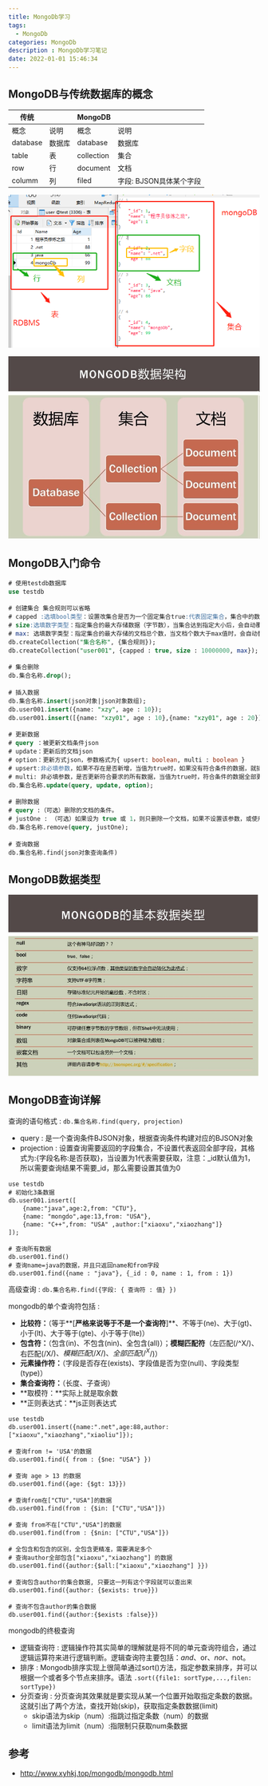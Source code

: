 ```yaml
---
title: MongoDb学习
tags:
  - MongoDb
categories: MongoDb
description : MongoDb学习笔记
date: 2022-01-01 15:46:34
---
```

<!--more-->

## MongoDB与传统数据库的概念

| 传统     |        | MongoDB    |                         |
| -------- | ------ | ---------- | ----------------------- |
| 概念     | 说明   | 概念       | 说明                    |
| database | 数据库 | database   | 数据库                  |
| table    | 表     | collection | 集合                    |
| row      | 行     | document   | 文档                    |
| columm   | 列     | filed      | 字段: BJSON具体某个字段 |

![](mongodb-study\1.png)

![](mongodb-study\2.png)

## MongoDB入门命令

```sql
# 使用testdb数据库
use testdb

# 创建集合 集合规则可以省略
# capped :选填bool类型：设置改集合是否为一个固定集合true:代表固定集合，集合中的数据不可修改，与size配对使用，代表当集合达到指定大小后，会自动覆盖历史数据（最先添加的数据）
# size:选填数字类型：指定集合的最大存储数据（字节数），当集合达到指定大小后，会自动覆盖历史数据（最先添加的数据） }
# max: 选填数字类型：指定集合的最大存储的文档总个数，当文档个数大于max值时，会自动替换历史文档
db.createCollection("集合名称", {集合规则});
db.createCollection("user001", {capped : true, size : 10000000, max});

# 集合删除
db.集合名称.drop();

# 插入数据
db.集合名称.insert(json对象|json对象数组);
db.user001.insert({name: "xzy", age : 10});
db.user001.insert([{name: "xzy01", age : 10},{name: "xzy01", age : 20}]);

# 更新数据
# query ：被更新文档条件json
# update：更新后的文档json
# option：更新方式json，参数格式为{ upsert: boolean, multi : boolean }
# upsert:非必填参数，如果不存在是否新增，当值为true时，如果没有符合条件的数据，就插入数据, ，默认为false
# multi: 非必填参数，是否更新符合要求的所有数据，当值为true时，符合条件的数据全部更新，默认为false
db.集合名称.update(query, update, option);

# 删除数据
# query :（可选）删除的文档的条件。
# justOne : （可选）如果设为 true 或 1，则只删除一个文档，如果不设置该参数，或使用默认值 false，则删除所有匹配条件的文档。
db.集合名称.remove(query, justOne);

# 查询数据
db.集合名称.find(json对象查询条件)

```

## MongoDB数据类型

![](mongodb-study\3.png)

## MongoDB查询详解

查询的语句格式 : `db.集合名称.find(query, projection)`

- query : 是一个查询条件BJSON对象，根据查询条件构建对应的BJSON对象
- projection : 设置查询需要返回的字段集合，不设置代表返回全部字段，其格式为:{字段名称:是否获取}，当设置为1代表需要获取，注意：_id默认值为1，所以需要查询结果不需要_id，那么需要设置其值为0

```
use testdb
# 初始化3条数据
db.user001.insert([
	{name:"java",age:2,from: "CTU"},
	{name: "mongdo",age:13,from: "USA"},
	{name: "C++",from: "USA" ,author:["xiaoxu","xiaozhang"]}
]);

# 查询所有数据
db.user001.find()
# 查询name=java的数据，并且只返回name和from字段
db.user001.find({name : "java"}, {_id : 0, name : 1, from : 1})
```

高级查询 :  `db.集合名称.find({字段: { 查询符 : 值} })`

mongodb的单个查询符包括 : 

- **比较符：**（等于**[****严格来说等于不是一个查询符****]**、不等于(ne)、大于(gt)、小于(lt)、大于等于(gte)、小于等于(lte)）
- **包含符：**（包含(in)、不包含(nin)、全包含(all)）；**模糊匹配符**（左匹配(/^X/)、右匹配(/X$/)、模糊匹配(/X/ )、全部匹配(/^X$/)）
- **元素操作符：**（字段是否存在(exists)、字段值是否为空(null)、字段类型(type)）
- **集合查询符：**（长度、子查询）
- **取模符：**实际上就是取余数
- **正则表达式：**js正则表达式

```
use testdb
db.user001.insert({name:".net",age:88,author: ["xiaoxu","xiaozhang","xiaoliu"]});

# 查询from != 'USA'的数据
db.user001.find({ from : {$ne: "USA"} })

# 查询 age > 13 的数据
db.user001.find({age: {$gt: 13}})

# 查询from在["CTU","USA"]的数据
db.user001.find(from : {$in: ["CTU","USA"]})

# 查询 from不在["CTU","USA"]的数据
db.user001.find(from : {$nin: ["CTU","USA"]})

# 全包含和包含的区别，全包含更精准，需要满足多个
# 查询author全部包含["xiaoxu","xiaozhang"] 的数据
db.user001.find({author:{$all:["xiaoxu","xiaozhang"] }})

# 查询包含author的集合数据, 只要这一列有这个字段就可以查出来
db.user001.find({author: {$exists: true}})

# 查询不包含author的集合数据
db.user001.find({author:{$exists :false}})
```

mongodb的终极查询

- 逻辑查询符 : 逻辑操作符其实简单的理解就是将不同的单元查询符组合，通过逻辑运算符来进行逻辑判断。逻辑查询符主要包括：$and、$or、$nor、$not。
- 排序 : Mongodb排序实现上很简单通过sort()方法，指定参数来排序，并可以根据一个或者多个节点来排序。语法 `.sort({file1: sortType,...,filen: sortType})`
- 分页查询 : 分页查询其效果就是要实现从某一个位置开始取指定条数的数据。这就引出了两个方法，查找开始(skip)，获取指定条数数据(limit)
  - skip语法为skip（num）:指跳过指定条数（num）的数据
  - limit语法为limit（num）:指限制只获取num条数据



## 参考

- http://www.xyhkj.top/mongodb/mongodb.html